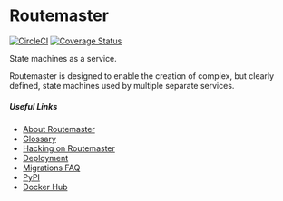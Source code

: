 # Routemaster

[![CircleCI](https://circleci.com/gh/thread/routemaster.svg?style=shield&circle-token=3973777302b4f7f00f5b9eb1c07e3c681ea94f35)](https://circleci.com/gh/thread/routemaster) [![Coverage Status](https://coveralls.io/repos/github/thread/routemaster/badge.svg?branch=master)](https://coveralls.io/github/thread/routemaster?branch=master)

State machines as a service.

Routemaster is designed to enable the creation of complex, but clearly defined,
state machines used by multiple separate services.


##### Useful Links

 - [About Routemaster](docs/about.md)
 - [Glossary](docs/glossary.md)
 - [Hacking on Routemaster](docs/hacking.md)
 - [Deployment](docs/deployment.md)
 - [Migrations FAQ](docs/migrations.md)
 - [PyPI](https://pypi.python.org/pypi/routemaster)
 - [Docker Hub](https://hub.docker.com/r/thread/routemaster/)
